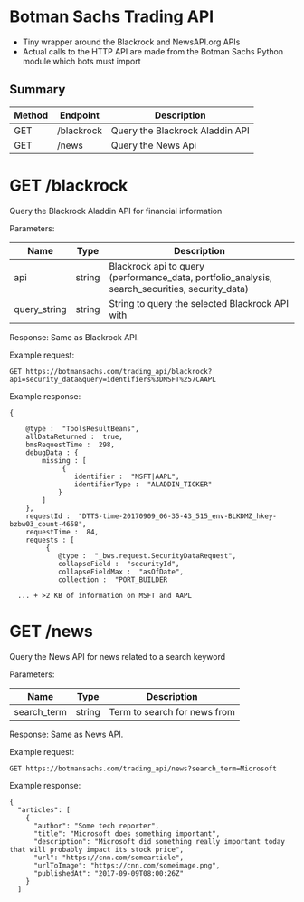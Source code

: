 # Botman Sachs Trading API

- Tiny wrapper around the Blackrock and NewsAPI.org APIs
- Actual calls to the HTTP API are made from the Botman Sachs Python module which bots must import

## Summary

| Method | Endpoint     | Description                                           |
|--------|--------------|-------------------------------------------------------|
| GET    | /blackrock   | Query the Blackrock Aladdin API                       |
| GET    | /news        | Query the News Api                                    |

# GET /blackrock
Query the Blackrock Aladdin API for financial information

Parameters:

| Name         | Type   | Description                                                                                     |
|--------------|--------|-------------------------------------------------------------------------------------------------|
| api          | string | Blackrock api to query (performance_data, portfolio_analysis, search_securities, security_data) |
| query_string | string | String to query the selected Blackrock API with                                                 |

Response: Same as Blackrock API.

Example request:

```
GET https://botmansachs.com/trading_api/blackrock?api=security_data&query=identifiers%3DMSFT%257CAAPL
```

Example response:

```
{

    @type :  "ToolsResultBeans",
    allDataReturned :  true,
    bmsRequestTime :  298,
    debugData : {
        missing : [
             {
                identifier :  "MSFT|AAPL",
                identifierType :  "ALADDIN_TICKER"
            }
        ]
    },
    requestId :  "DTTS-time-20170909_06-35-43_515_env-BLKDMZ_hkey-bzbw03_count-4658",
    requestTime :  84,
    requests : [
         {
            @type :  "_bws.request.SecurityDataRequest",
            collapseField :  "securityId",
            collapseFieldMax :  "asOfDate",
            collection :  "PORT_BUILDER

  ... + >2 KB of information on MSFT and AAPL
```

# GET /news
Query the News API for news related to a search keyword

Parameters:

| Name         | Type   | Description                                                                                     |
|--------------|--------|-------------------------------------------------------------------------------------------------|
| search_term  | string | Term to search for news from                                                                    |

Response: Same as News API.

Example request:

```
GET https://botmansachs.com/trading_api/news?search_term=Microsoft
```

Example response:

```
{
  "articles": [
    {
      "author": "Some tech reporter",
      "title": "Microsoft does something important",
      "description": "Microsoft did something really important today that will probably impact its stock price",
      "url": "https://cnn.com/somearticle",
      "urlToImage": "https://cnn.com/someimage.png",
      "publishedAt": "2017-09-09T08:00:26Z"
    }
  ]
```
